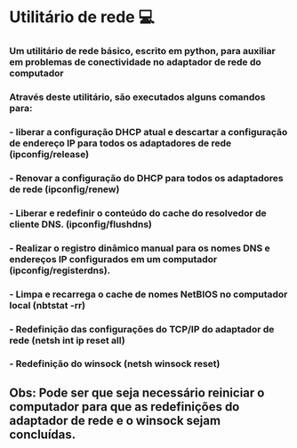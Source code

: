 # Utilitário de rede :computer:
### Um utilitário de rede básico, escrito em python, para auxiliar em problemas de conectividade no adaptador de rede do computador

### Através deste utilitário, são executados alguns comandos para:
### - liberar a configuração DHCP atual e descartar a configuração de endereço IP para todos os adaptadores de rede (ipconfig/release)
### - Renovar a configuração do DHCP para todos os adaptadores de rede (ipconfig/renew)
### - Liberar e redefinir o conteúdo do cache do resolvedor de cliente DNS. (ipconfig/flushdns)
### - Realizar o registro dinâmico manual para os nomes DNS e endereços IP configurados em um computador (ipconfig/registerdns).
### -  Limpa e recarrega o cache de nomes NetBIOS no computador local (nbtstat -rr)
### - Redefinição das configurações do TCP/IP do adaptador de rede (netsh int ip reset all) 
### - Redefinição do winsock (netsh winsock reset)

## Obs: Pode ser que seja necessário reiniciar o computador para que as redefinições do adaptador de rede e o winsock sejam concluídas.
